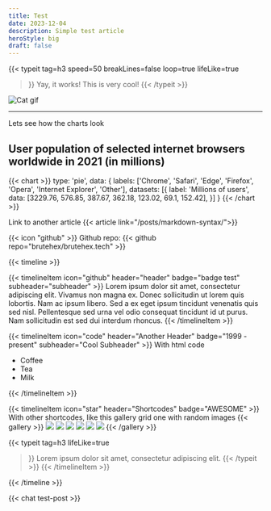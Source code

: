 ```yaml
---
title: Test
date: 2023-12-04
description: Simple test article
heroStyle: big
draft: false
---
```


{{< typeit 
  tag=h3
  speed=50
  breakLines=false
  loop=true
    lifeLike=true
>}}
Yay, it works! 
This is very cool!
{{< /typeit >}}



![Cat gif](img/cat.gif)

---

Lets see how the charts look

## User population of selected internet browsers worldwide in 2021 (in millions)
{{< chart >}}
type: 'pie',
data: {
  labels: ['Chrome', 'Safari', 'Edge', 'Firefox', 'Opera', 'Internet Explorer',  'Other'],
  datasets: [{
    label: 'Millions of users',
    data: [3229.76, 576.85, 387.67, 362.18, 123.02, 69.1, 152.42],
  }]
}
{{< /chart >}}


Link to another article
{{< article link="/posts/markdown-syntax/">}}

{{< icon "github" >}} Github repo:
{{< github repo="brutehex/brutehex.tech" >}}

{{< timeline >}}

{{< timelineItem icon="github" header="header" badge="badge test" subheader="subheader" >}}
Lorem ipsum dolor sit amet, consectetur adipiscing elit. Vivamus non magna ex. Donec sollicitudin ut lorem quis lobortis. Nam ac ipsum libero. Sed a ex eget ipsum tincidunt venenatis quis sed nisl. Pellentesque sed urna vel odio consequat tincidunt id ut purus. Nam sollicitudin est sed dui interdum rhoncus. 
{{< /timelineItem >}}


{{< timelineItem icon="code" header="Another Header" badge="1999 - present" subheader="Cool Subheader" >}}
With html code
<ul>
  <li>Coffee</li>
  <li>Tea</li>
  <li>Milk</li>
</ul>
{{< /timelineItem >}}

{{< timelineItem icon="star" header="Shortcodes" badge="AWESOME" >}}
With other shortcodes, like this gallery grid one with random images
{{< gallery >}}
  <img src="https://source.unsplash.com/random/600x400/?tech" class="grid-w33" />
  <img src="https://source.unsplash.com/random/600x400/?snow" class="grid-w33" />
  <img src="https://source.unsplash.com/random/600x400/?mountains" class="grid-w33" />
  <img src="https://source.unsplash.com/random/600x400/?man" class="grid-w33" />
  <img src="https://source.unsplash.com/random/600x400/?car" class="grid-w33" />
  <img src="https://source.unsplash.com/random/600x400/?cat" class="grid-w33" />
{{< /gallery >}}

{{< typeit 
  tag=h3
  lifeLike=true
>}}
Lorem ipsum dolor sit amet, 
consectetur adipiscing elit. 
{{< /typeit >}}
{{< /timelineItem >}}

{{< /timeline >}}

{{< chat test-post >}}
